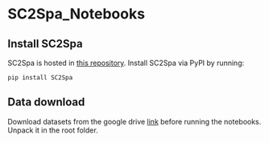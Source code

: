 # SC2Spa_Notebooks

## Install SC2Spa
SC2Spa is hosted in [this repository](https://github.com/linbuliao/SC2Spa).
Install SC2Spa via PyPI by running:
```
pip install SC2Spa
```

## Data download
Download datasets from the google drive [link](https://drive.google.com/file/d/1DA6r3xnqGX8E-dxBvE35618nmMJZHH8g/view?usp=sharing) before running the notebooks. Unpack it in the root folder.

